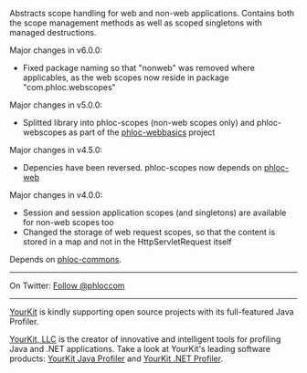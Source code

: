Abstracts scope handling for web and non-web applications.
Contains both the scope management methods as well as scoped singletons with managed destructions.

Major changes in v6.0.0:
  * Fixed package naming so that "nonweb" was removed where applicables, as the web scopes now reside in package "com.phloc.webscopes"

Major changes in v5.0.0:
  * Splitted library into phloc-scopes (non-web scopes only) and phloc-webscopes as part of the [phloc-webbasics](http://code.google.com/p/phloc-webbasics) project

Major changes in v4.5.0:
  * Depencies have been reversed. phloc-scopes now depends on [phloc-web](http://code.google.com/p/phloc-webbasics)

Major changes in v4.0.0:
  * Session and session application scopes (and singletons) are available for non-web scopes too
  * Changed the storage of web request scopes, so that the content is stored in a map and not in the HttpServletRequest itself

Depends on [phloc-commons](http://code.google.com/p/phloc-commons).


---


On Twitter: <a href='https://twitter.com/phloccom'>Follow @phloccom</a>


---


[YourKit](http://www.yourkit.com/) is kindly supporting open source projects with its full-featured Java Profiler.

[YourKit, LLC](http://www.yourkit.com/) is the creator of innovative and intelligent tools for profiling
Java and .NET applications. Take a look at YourKit's leading software products:
[YourKit Java Profiler](http://www.yourkit.com/java/profiler/index.jsp) and
[YourKit .NET Profiler](http://www.yourkit.com/.net/profiler/index.jsp).